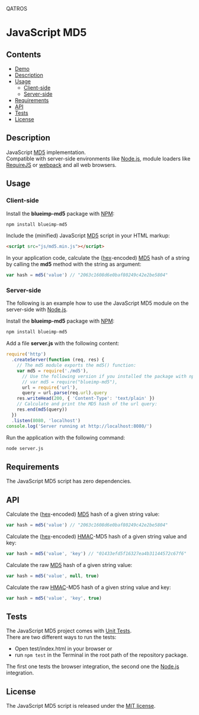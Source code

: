 QATROS
# JavaScript MD5

## Contents

- [Demo](https://blueimp.github.io/JavaScript-MD5/)
- [Description](#description)
- [Usage](#usage)
  - [Client-side](#client-side)
  - [Server-side](#server-side)
- [Requirements](#requirements)
- [API](#api)
- [Tests](#tests)
- [License](#license)

## Description

JavaScript [MD5](https://en.wikipedia.org/wiki/MD5) implementation.  
Compatible with server-side environments like [Node.js](https://nodejs.org/),
module loaders like [RequireJS](https://requirejs.org/) or
[webpack](https://webpack.js.org/) and all web browsers.

## Usage

### Client-side

Install the **blueimp-md5** package with [NPM](https://www.npmjs.org/):

```sh
npm install blueimp-md5
```

Include the (minified) JavaScript [MD5](https://en.wikipedia.org/wiki/MD5)
script in your HTML markup:

```html
<script src="js/md5.min.js"></script>
```

In your application code, calculate the
([hex](https://en.wikipedia.org/wiki/Hexadecimal)-encoded)
[MD5](https://en.wikipedia.org/wiki/MD5) hash of a string by calling the **md5**
method with the string as argument:

```js
var hash = md5('value') // "2063c1608d6e0baf80249c42e2be5804"
```

### Server-side

The following is an example how to use the JavaScript MD5 module on the
server-side with [Node.js](https://nodejs.org/).

Install the **blueimp-md5** package with [NPM](https://www.npmjs.org/):

```sh
npm install blueimp-md5
```

Add a file **server.js** with the following content:

```js
require('http')
  .createServer(function (req, res) {
    // The md5 module exports the md5() function:
    var md5 = require('./md5'),
      // Use the following version if you installed the package with npm:
      // var md5 = require("blueimp-md5"),
      url = require('url'),
      query = url.parse(req.url).query
    res.writeHead(200, { 'Content-Type': 'text/plain' })
    // Calculate and print the MD5 hash of the url query:
    res.end(md5(query))
  })
  .listen(8080, 'localhost')
console.log('Server running at http://localhost:8080/')
```

Run the application with the following command:

```sh
node server.js
```

## Requirements

The JavaScript MD5 script has zero dependencies.

## API

Calculate the ([hex](https://en.wikipedia.org/wiki/Hexadecimal)-encoded)
[MD5](https://en.wikipedia.org/wiki/MD5) hash of a given string value:

```js
var hash = md5('value') // "2063c1608d6e0baf80249c42e2be5804"
```

Calculate the ([hex](https://en.wikipedia.org/wiki/Hexadecimal)-encoded)
[HMAC](https://en.wikipedia.org/wiki/HMAC)-MD5 hash of a given string value and
key:

```js
var hash = md5('value', 'key') // "01433efd5f16327ea4b31144572c67f6"
```

Calculate the raw [MD5](https://en.wikipedia.org/wiki/MD5) hash of a given
string value:

```js
var hash = md5('value', null, true)
```

Calculate the raw [HMAC](https://en.wikipedia.org/wiki/HMAC)-MD5 hash of a given
string value and key:

```js
var hash = md5('value', 'key', true)
```

## Tests

The JavaScript MD5 project comes with
[Unit Tests](https://en.wikipedia.org/wiki/Unit_testing).  
There are two different ways to run the tests:

- Open test/index.html in your browser or
- run `npm test` in the Terminal in the root path of the repository package.

The first one tests the browser integration, the second one the
[Node.js](https://nodejs.org/) integration.

## License

The JavaScript MD5 script is released under the
[MIT license](https://opensource.org/licenses/MIT).
